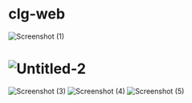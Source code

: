# clg-web
![Screenshot (1)](https://user-images.githubusercontent.com/112082808/209677271-ef59d2ac-f15e-4207-b09b-8a9bc4f9d324.png)
# ![Untitled-2](https://user-images.githubusercontent.com/112082808/209466277-9fc36802-02df-46cb-9390-a1c826359850.jpg)
![Screenshot (3)](https://user-images.githubusercontent.com/112082808/209677407-090fdfc5-64bf-4f0d-9ef9-e857c039c2ca.png)
![Screenshot (4)](https://user-images.githubusercontent.com/112082808/209677637-b466faeb-d6e5-4f54-adbd-34418c302eea.png)
![Screenshot (5)](https://user-images.githubusercontent.com/112082808/226166823-ad0bfe1b-21dc-4219-abf2-fda0a885801a.png)
